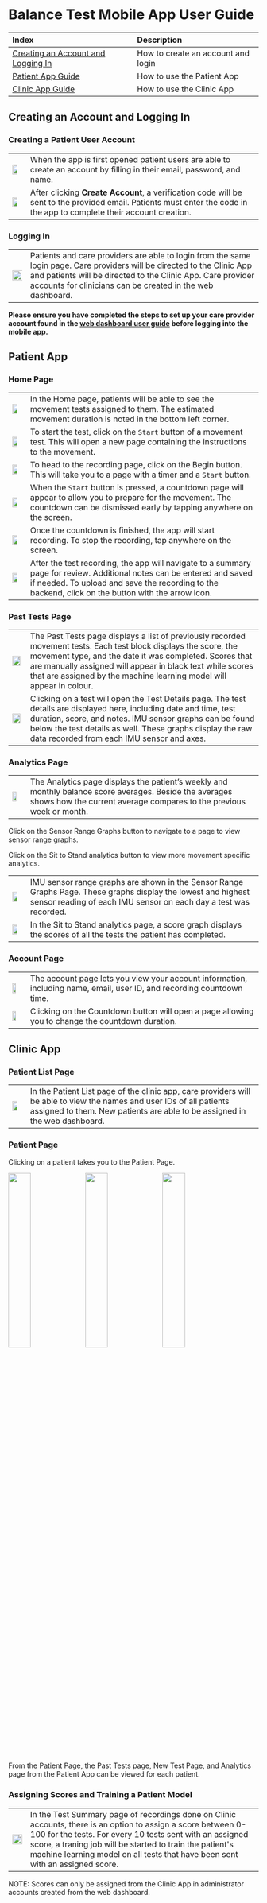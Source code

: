 # Balance Test Mobile App User Guide


| Index                                                                    | Description                                 |
| :----------------------------------------------------------------------- | :------------------------------------------ |
| [Creating an Account and Logging In](#creating-an-account-and-logging-in)| How to create an account and login          |
| [Patient App Guide](#patient-app)                                        | How to use the Patient App                  |
| [Clinic App Guide](#clinic-app)                                          | How to use the Clinic App                   |



## Creating an Account and Logging In

### Creating a Patient User Account

|   |   |
|---|---|
|<img src="../assets/create_account_page.png" width="70%">| When the app is first opened patient users are able to create an account by filling in their email, password, and name. |
|<img src="../assets/verification_page.png" width="70%">| After clicking **Create Account**, a verification code will be sent to the provided email. Patients must enter the code in the app to complete their account creation. |


### Logging In

|   |   |
|---|---|
|<img src="../assets/sign_in_page.png" width="150%">| Patients and care providers are able to login from the same login page. Care providers will be directed to the Clinic App and patients will be directed to the Clinic App. Care provider accounts for clinicians can be created in the web dashboard. |

**Please ensure you have completed the steps to set up your care provider account found in the [web dashboard user guide](https://github.com/UBC-CIC/balance-test-dashboard/blob/main/docs/UserGuide.md) before logging into the mobile app.**



## Patient App

### Home Page

|   |   |
|---|---|
|<img src="../assets/new_test_page.PNG" width="70%">| In the Home page, patients will be able to see the movement tests assigned to them. The estimated movement duration is noted in the bottom left corner. |
|<img src="../assets/instructions_page.PNG" width="70%">| To start the test, click on the `Start` button of a movement test. This will open a new page containing the instructions to the movement. |
|<img src="../assets/recording_page.PNG" width="70%">| To head to the recording page, click on the Begin button. This will take you to a page with a timer and a `Start` button. |
|<img src="../assets/countdown_page.png" width="70%">| When the `Start` button is pressed, a countdown page will appear to allow you to prepare for the movement. The countdown can be dismissed early by tapping anywhere on the screen. |
|<img src="../assets/recording_in_progress.PNG" width="70%">| Once the countdown is finished, the app will start recording. To stop the recording, tap anywhere on the screen. |
|<img src="../assets/summary_page.png" width="70%">| After the test recording, the app will navigate to a summary page for review. Additional notes can be entered and saved if needed. To upload and save the recording to the backend, click on the button with the arrow icon. |


>

### Past Tests Page

|   |   |
|---|---|
|<img src="../assets/past_tests_page.PNG" width="90%">| The Past Tests page displays a list of previously recorded movement tests. Each test block displays the score, the movement type, and the date it was completed. Scores that are manually assigned will appear in black text while scores that are assigned by the machine learning model will appear in colour.|
|<img src="../assets/test_details_page.PNG" width="90%">| Clicking on a test will open the Test Details page. The test details are displayed here, including date and time, test duration, score, and notes. IMU sensor graphs can be found below the test details as well. These graphs display the raw data recorded from each IMU sensor and axes. | 


### Analytics Page

|   |   |
|---|---|
|<img src="../assets/analytics_page.PNG" width="65%">| The Analytics page displays the patient’s weekly and monthly balance score averages. Beside the averages shows how the current average compares to the previous week or month. |

Click on the Sensor Range Graphs button to navigate to a page to view sensor range graphs.

Click on the Sit to Stand analytics button to view more movement specific analytics. 

|   |   |
|---|---|
|<img src="../assets/range_graphs_page.png" width="70%">| IMU sensor range graphs are shown in the Sensor Range Graphs Page. These graphs display the lowest and highest sensor reading of each IMU sensor on each day a test was recorded. |
|<img src="../assets/sit_stand_score_graph.png" width="70%">| In the Sit to Stand analytics page, a score graph displays the scores of all the tests the patient has completed. |



### Account Page 

|   |   |
|---|---|
|<img src="../assets/account_page.PNG" width="60%">| The account page lets you view your account information, including name, email, user ID, and recording countdown time. |
|<img src="../assets/countdown_selection_page.png" width="60%">| Clicking on the Countdown button will open a page allowing you to change the countdown duration. |

## Clinic App

### Patient List Page

|   |   |
|---|---|
|<img src="../assets/clinic_patient_list.png" width="70%">| In the Patient List page of the clinic app, care providers will be able to view the names and user IDs of all patients assigned to them. New patients are able to be assigned in the web dashboard.|

### Patient Page
Clicking on a patient takes you to the Patient Page.

<p float="left">
  <img src="../assets/clinic_past_tests.png" width="30%"/>
  <img src="../assets/clinic_new_test.png" width="30%"/>
  <img src="../assets/clinic_analytics.png" width="30%"/>
</p>

From the Patient Page, the Past Tests page, New Test Page, and Analytics page from the Patient App can be viewed for each patient.

### Assigning Scores and Training a Patient Model

|   |   |
|---|---|
|<img src="../assets/clinic_summary_page.png" width="100%">| In the Test Summary page of recordings done on Clinic accounts, there is an option to assign a score between 0-100 for the tests. For every 10 tests sent with an assigned score, a traning job will be started to train the patient's machine learning model on all tests that have been sent with an assigned score. |

NOTE: Scores can only be assigned from the Clinic App in administrator accounts created from the web dashboard.
